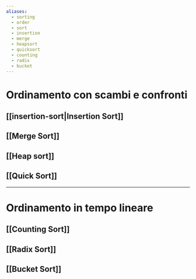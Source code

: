 ```yaml
---
aliases:
  - sorting
  - order
  - sort
  - insertion
  - merge
  - heapsort
  - quicksort
  - counting
  - radix
  - bucket
---
```

# Ordinamento con scambi e confronti 
## [[insertion-sort|Insertion Sort]] 
## [[Merge Sort]]
## [[Heap sort]]
## [[Quick Sort]]

---
# Ordinamento in tempo lineare 
## [[Counting Sort]]
## [[Radix Sort]]
## [[Bucket Sort]]